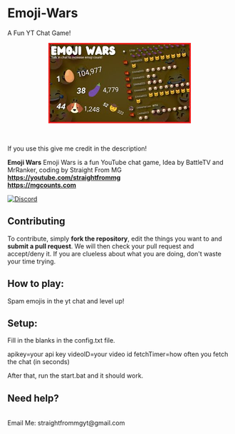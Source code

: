 # Emoji-Wars
A Fun YT Chat Game!

<p align="center">
  <img src="./images/thumbnail.jpg"/>
</p>
<br/>

If you use this give me credit in the description!

**Emoji Wars** Emoji Wars is a fun YouTube chat game, Idea by BattleTV and MrRanker, coding by Straight From MG
**https://youtube.com/straightfrommg**
<br>
**https://mgcounts.com**

[![Discord](https://img.shields.io/discord/736996801638563921?label=chat&logo=discord&logoColor=white&style=for-the-badge)](https://discord.gg/UsEfksU)

## Contributing
To contribute, simply **fork the repository**, edit the things you want to and **submit a pull request**.
We will then check your pull request and accept/deny it.
If you are clueless about what you are doing, don't waste your time trying.

## How to play:
Spam emojis in the yt chat and level up!
<br>
## Setup: 
Fill in the blanks in the config.txt file.

apikey=your api key
videoID=your video id
fetchTimer=how often you fetch the chat (in seconds)


After that, run the start.bat and it should work.


## Need help? 
<br>
Email Me: straightfrommgyt@gmail.com

